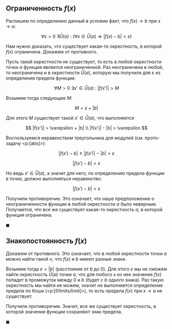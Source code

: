 ## Ограниченность $f(x)$

Распишем по определению данный в условии факт, что $f(x) \to b$ при $x\to a$:

$$ \forall \varepsilon > 0 \ \exists \mathring{U}(a) \ : \ \left( \forall x \in \mathring{U}(a) \Rightarrow |f(x) - b| < \varepsilon \right) $$

Нам нужно доказать, что существует какая-то окрестность, в которой $f(x)$ ограничена. Докажем от противного.

Пусть такой окрестности не существует, то есть в любой окрестности точки $a$ функция является неограниченной. Раз неограничена в любой, то неограничена и в окрестности $\mathring{U}(a)$, которую мы получили для $\varepsilon$ из определения предела функции:

$$ \forall M > 0 \ \exists x' \in \mathring{U}(a) \ : \ |f(x')| > M $$

Возьмем тогда следующее $M$:

$$ M = \varepsilon + |b| $$

Для этого $M$ существует такой $x'\in\mathring{U}(a)$, что выполняется

$$ |f(x')| > \varepsilon + |b| \\ |f(x')| - |b| > \varepsilon $$

Воспользуемся неравенством треугольника для модулей (см. прото-задачу <p:[abs]>):

$$ |f(x') - b| \geq |f(x')| - |b| > \varepsilon $$

$$ |f(x') - b| > \varepsilon $$

Но ведь $x'\in\mathring{U}(a)$, а значит для него, по определению предела функции в точке, должно выполняться неравенство:

$$ |f(x') - b| < \varepsilon $$

Получили противоречие. Это означает, что наше предположение о неограниченности функции в любой окрестности $a$ было неверным. Получается, что все же существует какая-то окрестность $a$, в которой функция ограничена.

$\blacksquare$

## Знакопостоянность $f(x)$

Докажем от противного. Это означает, что в любой окрестности точки $a$ можно найти такой $x$, что $f(x)$ и $b$ имеют разные знаки.

Возьмем тогда $\varepsilon = |b|$ (расстояние от $b$ до $0$). Для этого $\varepsilon$ мы не сможем найти окрестность $\mathring{U}(a)$ точки $a$, что для любого $x$ из нее значение $f(x)$ попадет в промежуток между $0$ и $b$ (будет с $b$ одного знака). Раз такую окрестность мы найти не можем, значит не выполняется определение предела по Коши (<p:[f/limits/limit]>), то есть предела $f(x)$ при $x \to a$ не существует.

Получили противоречие. Значит, все же существует окрестность, в которой значения функции сохраняют знак предела.

$\blacksquare$